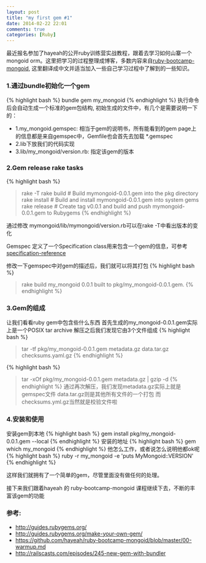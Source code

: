 ```yaml
---
layout: post
title: "my first gem #1"
date: 2014-02-22 22:01
comments: true
categories: [Ruby]
---
```


最近报名参加了hayeah的公开ruby训练营实战教程，跟着去学习如何山寨一个mongoid orm。这里把学习的过程整理成博客，多数内容来自[ruby-bootcamp-mongoid](https://github.com/hayeah/ruby-bootcamp-mongoid), 这里翻译成中文并适当加入一些自己学习过程中了解到的一些知识。

### 1.通过bundle初始化一个gem
{% highlight bash %}
bundle gem my_mongoid
{% endhighlight %}
执行命令后会自动生成一个标准的gem包结构, 初始生成的文件中，有几个是需要说明一下的：

* 1.my_mongoid.gemspec: 相当于gem的说明书，所有能看到的gem page上的信息都是来自gemspec中，Gemfile也会首先去加载 *.gemspec
* 2.lib下放我们的代码实现
* 3.lib/my_mongoid/version.rb: 指定该gem的版本

### 2.Gem release rake tasks
{% highlight bash %}
> rake -T
rake build    # Build mymongoid-0.0.1.gem into the pkg directory
rake install  # Build and install mymongoid-0.0.1.gem into system gems
rake release  # Create tag v0.0.1 and build and push mymongoid-0.0.1.gem to Rubygems
{% endhighlight %}

通过修改 mymongoid/lib/mymongoid/version.rb可以在rake -T中看出版本的变化

Gemspec 定义了一个Specification class用来包含一个gem的信息，可参考[specification-reference](http://guides.rubygems.org/specification-reference/)

修改一下gemspec中对gem的描述后，我们就可以将其打包
{% highlight bash %}
> rake build
my_mongoid 0.0.1 built to pkg/my_mongoid-0.0.1.gem.
{% endhighlight %}

### 3.Gem的组成
让我们看看ruby gem中包含些什么东西
首先生成的my_mongoid-0.0.1.gem实际上是一个POSIX tar archive
解压之后我们发现它由3个文件组成
{% highlight bash %}
> tar -tf pkg/my_mongoid-0.0.1.gem
metadata.gz
data.tar.gz
checksums.yaml.gz
{% endhighlight %}

{% highlight bash %}
> tar -xOf pkg/my_mongoid-0.0.1.gem metadata.gz | gzip -d
{% endhighlight %}
通过再次解压，我们发现metadata.gz实际上就是gemspec文件
data.tar.gz则是其他所有文件的一个打包
而checksums.yml.gz当然就是校验文件啦


### 4.安装和使用
安装gem到本地
{% highlight bash %}
gem install pkg/my_mongoid-0.0.1.gem --local
{% endhighlight %}
安装的地址
{% highlight bash %}
gem which my_mongoid
{% endhighlight %}
他怎么工作，或者说怎么说明他都ok呢
{% highlight bash %}
ruby -r my_mongoid -e 'puts MyMongoid::VERSION'
{% endhighlight %}

这样我们就拥有了一个简单的gem，尽管里面没有做任何的处理。

接下来我们跟着hayeah 的 ruby-bootcamp-mongoid 课程继续下去，不断的丰富该gem的功能



### 参考:
* http://guides.rubygems.org/
* http://guides.rubygems.org/make-your-own-gem/
* https://github.com/hayeah/ruby-bootcamp-mongoid/blob/master/00-warmup.md
* http://railscasts.com/episodes/245-new-gem-with-bundler

